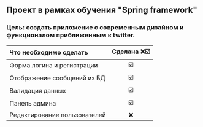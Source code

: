 ## Проект в рамках обучения "Spring framework"

### Цель: создать приложение с современным дизайном и функционалом приближенным к twitter.


| Что необходимо сделать       |    Сделана ❌☑️  |
| :---        |    :----:    |
|Форма логина и регистрации|☑️ |  
|Отображение сообщений из БД|☑️|
|Валидация данных|☑️|
|Панель админа| ☑️|
|Редактирование пользователей| ❌|
